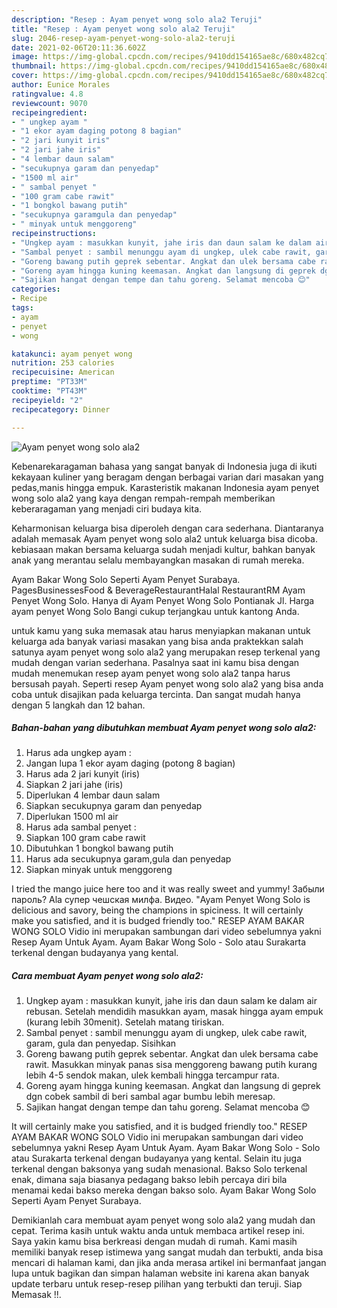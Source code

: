 ```yaml
---
description: "Resep : Ayam penyet wong solo ala2 Teruji"
title: "Resep : Ayam penyet wong solo ala2 Teruji"
slug: 2046-resep-ayam-penyet-wong-solo-ala2-teruji
date: 2021-02-06T20:11:36.602Z
image: https://img-global.cpcdn.com/recipes/9410dd154165ae8c/680x482cq70/ayam-penyet-wong-solo-ala2-foto-resep-utama.jpg
thumbnail: https://img-global.cpcdn.com/recipes/9410dd154165ae8c/680x482cq70/ayam-penyet-wong-solo-ala2-foto-resep-utama.jpg
cover: https://img-global.cpcdn.com/recipes/9410dd154165ae8c/680x482cq70/ayam-penyet-wong-solo-ala2-foto-resep-utama.jpg
author: Eunice Morales
ratingvalue: 4.8
reviewcount: 9070
recipeingredient:
- " ungkep ayam "
- "1 ekor ayam daging potong 8 bagian"
- "2 jari kunyit iris"
- "2 jari jahe iris"
- "4 lembar daun salam"
- "secukupnya garam dan penyedap"
- "1500 ml air"
- " sambal penyet "
- "100 gram cabe rawit"
- "1 bongkol bawang putih"
- "secukupnya garamgula dan penyedap"
- " minyak untuk menggoreng"
recipeinstructions:
- "Ungkep ayam : masukkan kunyit, jahe iris dan daun salam ke dalam air rebusan. Setelah mendidih masukkan ayam, masak hingga ayam empuk (kurang lebih 30menit). Setelah matang tiriskan."
- "Sambal penyet : sambil menunggu ayam di ungkep, ulek cabe rawit, garam, gula dan penyedap. Sisihkan"
- "Goreng bawang putih geprek sebentar. Angkat dan ulek bersama cabe rawit. Masukkan minyak panas sisa menggoreng bawang putih kurang lebih 4-5 sendok makan, ulek kembali hingga tercampur rata."
- "Goreng ayam hingga kuning keemasan. Angkat dan langsung di geprek dgn cobek sambil di beri sambal agar bumbu lebih meresap."
- "Sajikan hangat dengan tempe dan tahu goreng. Selamat mencoba 😊"
categories:
- Recipe
tags:
- ayam
- penyet
- wong

katakunci: ayam penyet wong 
nutrition: 253 calories
recipecuisine: American
preptime: "PT33M"
cooktime: "PT43M"
recipeyield: "2"
recipecategory: Dinner

---
```



![Ayam penyet wong solo ala2](https://img-global.cpcdn.com/recipes/9410dd154165ae8c/680x482cq70/ayam-penyet-wong-solo-ala2-foto-resep-utama.jpg)

Kebenarekaragaman bahasa yang sangat banyak di Indonesia juga di ikuti kekayaan kuliner yang beragam dengan berbagai varian dari masakan yang pedas,manis hingga empuk. Karasteristik makanan Indonesia ayam penyet wong solo ala2 yang kaya dengan rempah-rempah memberikan keberaragaman yang menjadi ciri budaya kita.


Keharmonisan keluarga bisa diperoleh dengan cara sederhana. Diantaranya adalah memasak Ayam penyet wong solo ala2 untuk keluarga bisa dicoba. kebiasaan makan bersama keluarga sudah menjadi kultur, bahkan banyak anak yang merantau selalu membayangkan masakan di rumah mereka.

Ayam Bakar Wong Solo Seperti Ayam Penyet Surabaya. PagesBusinessesFood &amp; BeverageRestaurantHalal RestaurantRM Ayam Penyet Wong Solo. Hanya di Ayam Penyet Wong Solo Pontianak Jl. Harga ayam penyet Wong Solo Bangi cukup terjangkau untuk kantong Anda.

untuk kamu yang suka memasak atau harus menyiapkan makanan untuk keluarga ada banyak variasi masakan yang bisa anda praktekkan salah satunya ayam penyet wong solo ala2 yang merupakan resep terkenal yang mudah dengan varian sederhana. Pasalnya saat ini kamu bisa dengan mudah menemukan resep ayam penyet wong solo ala2 tanpa harus bersusah payah.
Seperti resep Ayam penyet wong solo ala2 yang bisa anda coba untuk disajikan pada keluarga tercinta. Dan sangat mudah hanya dengan 5 langkah dan 12 bahan.


<!--inarticleads1-->

##### Bahan-bahan yang dibutuhkan membuat Ayam penyet wong solo ala2:

1. Harus ada  ungkep ayam :
1. Jangan lupa 1 ekor ayam daging (potong 8 bagian)
1. Harus ada 2 jari kunyit (iris)
1. Siapkan 2 jari jahe (iris)
1. Diperlukan 4 lembar daun salam
1. Siapkan secukupnya garam dan penyedap
1. Diperlukan 1500 ml air
1. Harus ada  sambal penyet :
1. Siapkan 100 gram cabe rawit
1. Dibutuhkan 1 bongkol bawang putih
1. Harus ada secukupnya garam,gula dan penyedap
1. Siapkan  minyak untuk menggoreng


I tried the mango juice here too and it was really sweet and yummy! Забыли пароль? Ala супер чешская милфа. Видео. &#34;Ayam Penyet Wong Solo is delicious and savory, being the champions in spiciness. It will certainly make you satisfied, and it is budged friendly too.&#34; RESEP AYAM BAKAR WONG SOLO Vidio ini merupakan sambungan dari video sebelumnya yakni Resep Ayam Untuk Ayam. Ayam Bakar Wong Solo - Solo atau Surakarta terkenal dengan budayanya yang kental. 

<!--inarticleads2-->

##### Cara membuat  Ayam penyet wong solo ala2:

1. Ungkep ayam : masukkan kunyit, jahe iris dan daun salam ke dalam air rebusan. Setelah mendidih masukkan ayam, masak hingga ayam empuk (kurang lebih 30menit). Setelah matang tiriskan.
1. Sambal penyet : sambil menunggu ayam di ungkep, ulek cabe rawit, garam, gula dan penyedap. Sisihkan
1. Goreng bawang putih geprek sebentar. Angkat dan ulek bersama cabe rawit. Masukkan minyak panas sisa menggoreng bawang putih kurang lebih 4-5 sendok makan, ulek kembali hingga tercampur rata.
1. Goreng ayam hingga kuning keemasan. Angkat dan langsung di geprek dgn cobek sambil di beri sambal agar bumbu lebih meresap.
1. Sajikan hangat dengan tempe dan tahu goreng. Selamat mencoba 😊


It will certainly make you satisfied, and it is budged friendly too.&#34; RESEP AYAM BAKAR WONG SOLO Vidio ini merupakan sambungan dari video sebelumnya yakni Resep Ayam Untuk Ayam. Ayam Bakar Wong Solo - Solo atau Surakarta terkenal dengan budayanya yang kental. Selain itu juga terkenal dengan baksonya yang sudah menasional. Bakso Solo terkenal enak, dimana saja biasanya pedagang bakso lebih percaya diri bila menamai kedai bakso mereka dengan bakso solo. Ayam Bakar Wong Solo Seperti Ayam Penyet Surabaya. 

Demikianlah cara membuat ayam penyet wong solo ala2 yang mudah dan cepat. Terima kasih untuk waktu anda untuk membaca artikel resep ini. Saya yakin kamu bisa berkreasi dengan mudah di rumah. Kami masih memiliki banyak resep istimewa yang sangat mudah dan terbukti, anda bisa mencari di halaman kami, dan jika anda merasa artikel ini bermanfaat jangan lupa untuk bagikan dan simpan halaman website ini karena akan banyak update terbaru untuk resep-resep pilihan yang terbukti dan teruji. Siap Memasak !!. 
